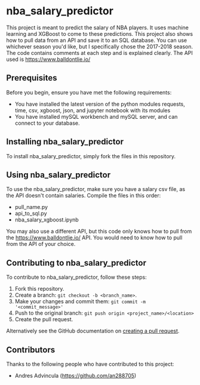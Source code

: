 # nba_salary_predictor

This project is meant to predict the salary of NBA players. It uses machine learning and XGBoost to come to these predictions. This project also shows how to pull data from an API and save it to an SQL database. You can use whichever season you'd like, but I specifically chose the 2017-2018 season. The code contains comments at each step and is explained clearly. The API used is https://www.balldontlie.io/

## Prerequisites

Before you begin, ensure you have met the following requirements:
* You have installed the latest version of the python modules requests, time, csv, xgboost, json, and jupyter notebook with its modules
* You have installed mySQL workbench and mySQL server, and can connect to your database.

## Installing nba_salary_predictor

To install nba_salary_predictor, simply fork the files in this repository.

## Using nba_salary_predictor

To use the nba_salary_predictor, make sure you have a salary csv file, as the API doesn't contain salaries. Compile the files in this order:
* pull_name.py
* api_to_sql.py
* nba_salary_xgboost.ipynb

You may also use a different API, but this code only knows how to pull from the https://www.balldontlie.io/ API. You would need to know how to pull from the API of your choice.

## Contributing to nba_salary_predictor

To contribute to nba_salary_predictor, follow these steps:

1. Fork this repository.
2. Create a branch: `git checkout -b <branch_name>`.
3. Make your changes and commit them: `git commit -m '<commit_message>'`
4. Push to the original branch: `git push origin <project_name>/<location>`
5. Create the pull request.

Alternatively see the GitHub documentation on [creating a pull request](https://help.github.com/en/github/collaborating-with-issues-and-pull-requests/creating-a-pull-request).

## Contributors

Thanks to the following people who have contributed to this project:

* Andres Advincula (https://github.com/an288705)
